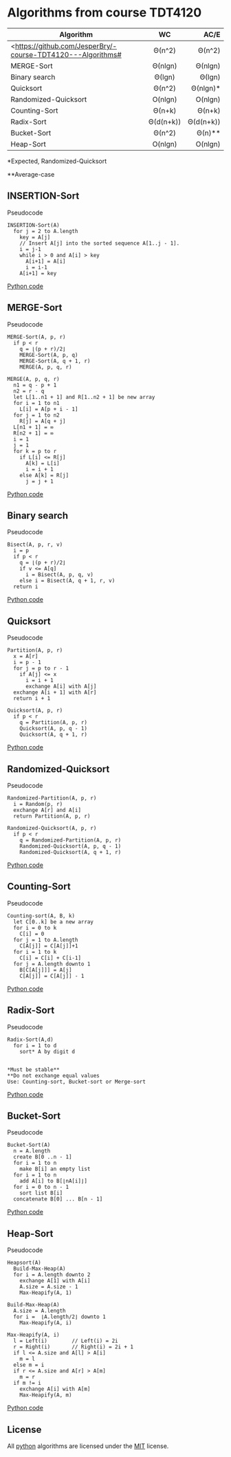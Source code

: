 # Algorithms from course TDT4120

| Algorithm             | WC             | AC/E      |
| --------------------- |:--------------:| ---------:|
| <https://github.com/JesperBry/-course-TDT4120---Algorithms#<INSERTION-Sort>        | Θ(n^2)         | Θ(n^2)    |
| MERGE-Sort            | Θ(nlgn)        | Θ(nlgn)   |
| Binary search         | Θ(lgn)         | Θ(lgn)    |
| Quicksort             | Θ(n^2)         | Θ(nlgn)*  |
| Randomized-Quicksort  | O(nlgn)        | O(nlgn)   |
| Counting-Sort         | Θ(n+k)         | Θ(n+k)    |
| Radix-Sort            | Θ(d(n+k))      | Θ(d(n+k)) |
| Bucket-Sort           | Θ(n^2)         | Θ(n)**    |
| Heap-Sort             | O(nlgn)        | O(nlgn)   |

*Expected, Randomized-Quicksort

**Average-case

## INSERTION-Sort

Pseudocode
```pseudocode
INSERTION-Sort(A)
  for j = 2 to A.length
    key = A[j]
    // Insert A[j] into the sorted sequence A[1..j - 1].
    i = j-1
    while i > 0 and A[i] > key
      A[i+1] = A[i]
      i = i-1
    A[i+1] = key
```
[Python code](https://github.com/JesperBry/-course-TDT4120---Algorithms/blob/master/Algorithms/Insertion-sort(A).py)

## MERGE-Sort

Pseudocode
```pseudocode
MERGE-Sort(A, p, r)
  if p < r
    q = ⌊(p + r)/2⌋
    MERGE-Sort(A, p, q)
    MERGE-Sort(A, q + 1, r)
    MERGE(A, p, q, r)

MERGE(A, p, q, r)
  n1 = q - p + 1
  n2 = r - q
  let L[1..n1 + 1] and R[1..n2 + 1] be new array
  for i = 1 to n1
    L[i] = A[p + i - 1]
  for j = 1 to n2
    R[j] = A[q + j]
  L[n1 + 1] = ∞
  R[n2 + 1] = ∞
  i = 1
  j = 1
  for k = p to r
    if L[i] <= R[j]
      A[k] = L[i]
      i = i + 1
    else A[k] = R[j]
      j = j + 1
```
[Python code](https://github.com/JesperBry/-course-TDT4120---Algorithms/blob/master/Algorithms/merge-sort.py)

## Binary search

Pseudocode
```pseudocode
Bisect(A, p, r, v)
  i = p
  if p < r
    q = ⌊(p + r)/2⌋
    if v <= A[q]
      i = Bisect(A, p, q, v)
    else i = Bisect(A, q + 1, r, v)
  return i  
```
[Python code](https://github.com/JesperBry/-course-TDT4120---Algorithms/blob/master/Algorithms/Binary_search.py)

## Quicksort

Pseudocode
```pseudocode
Partition(A, p, r)
  x = A[r]
  i = p - 1
  for j = p to r - 1
    if A[j] <= x
      i = i + 1
      exchange A[i] with A[j]
  exchange A[i + 1] with A[r]
  return i + 1

Quicksort(A, p, r)
  if p < r
    q = Partition(A, p, r)
    Quicksort(A, p, q - 1)
    Quicksort(A, q + 1, r)
```
[Python code](https://github.com/JesperBry/-course-TDT4120---Algorithms/blob/master/Algorithms/Quicksort.py)

## Randomized-Quicksort

Pseudocode
```pseudocode
Randomized-Partition(A, p, r)
  i = Random(p, r)
  exchange A[r] and A[i]
  return Partition(A, p, r)

Randomized-Quicksort(A, p, r)
  if p < r
    q = Randomized-Partition(A, p, r)
    Randomized-Quicksort(A, p, q - 1)
    Randomized-Quicksort(A, q + 1, r)
```
[Python code](https://github.com/JesperBry/-course-TDT4120---Algorithms/blob/master/Algorithms/Randomized-Quicksort.py)

## Counting-Sort

Pseudocode
```pseudocode
Counting-sort(A, B, k)
  let C[0..k] be a new array
  for i = 0 to k
    C[i] = 0
  for j = 1 to A.length
    C[A[j]] = C[A[j]]+1
  for i = 1 to k
    C[i] = C[i] + C[i-1]
  for j = A.length downto 1
    B[C[A[j]]] = A[j]
    C[A[j]] = C[A[j]] - 1
```
[Python code](https://github.com/JesperBry/-course-TDT4120---Algorithms/blob/master/Algorithms/Counting-Sort.py)

## Radix-Sort

Pseudocode
```pseudocode
Radix-Sort(A,d)
  for i = 1 to d
    sort* A by digit d


*Must be stable**
**Do not exchange equal values
Use: Counting-sort, Bucket-sort or Merge-sort
```
[Python code]()

## Bucket-Sort

Pseudocode
```pseudocode
Bucket-Sort(A)
  n = A.length
  create B[0 ..n - 1]
  for i = 1 to n
    make B[i] an empty list
  for i = 1 to n
    add A[i] to B[⌊nA[i]⌋]
  for i = 0 to n - 1
    sort list B[i]
  concatenate B[0] ... B[n - 1]
```
[Python code](https://github.com/JesperBry/-course-TDT4120---Algorithms/blob/master/Algorithms/Bucket-Sort.py)

## Heap-Sort

Pseudocode
```pseudocode
Heapsort(A)
  Build-Max-Heap(A)
  for i = A.length downto 2
    exchange A[1] with A[i]
    A.size = A.size - 1
    Max-Heapify(A, 1)

Build-Max-Heap(A)
  A.size = A.length
  for i =  ⌊A.length/2⌋ downto 1
    Max-Heapify(A, i)

Max-Heapify(A, i)
  l = Left(i)        // Left(i) = 2i
  r = Right(i)       // Right(i) = 2i + 1
  if l <= A.size and A[l] > A[i]
    m = l
  else m = i
  if r <= A.size and A[r] > A[m]
    m = r
  if m != i
    exchange A[i] with A[m]
    Max-Heapify(A, m)
```
[Python code](https://github.com/JesperBry/-course-TDT4120---Algorithms/blob/master/Algorithms/Heap-sort.py)

## License

 All [python](https://github.com/JesperBry/-course-TDT4120---Algorithms/tree/master/Algorithms) algorithms are licensed under the [MIT](http://opensource.org/licenses/MIT) license.
